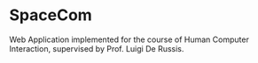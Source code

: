 # SpaceCom
Web Application implemented for the course of  Human Computer Interaction, supervised by Prof. Luigi De Russis. 
